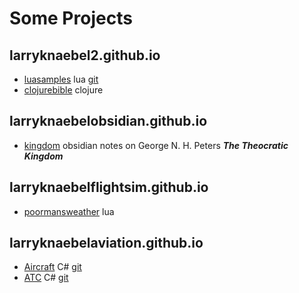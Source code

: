 # Some Projects

## larryknaebel2.github.io

- [luasamples](https://larryknaebel2.github.io/luasamples/) lua [git](https://github.com/larryknaebel2/luasamples.git)
- [clojurebible](https://larryknaebel2.github.io/clojure-bible/) clojure

## larryknaebelobsidian.github.io

- [kingdom](https://larryknaebel2obsidian.github.io) obsidian notes on George N. H. Peters ***The Theocratic Kingdom***

## larryknaebelflightsim.github.io

- [poormansweather](https://larryknaebelflightsim.github.io/poormansweather/) lua

## larryknaebelaviation.github.io

- [Aircraft](https://larryknaebelaviation.github.io/Aircraft) C# [git](https://github.com/larryknaebelaviation/Aircraft.git)
- [ATC](https://larryknaebelaviation.github.io/ATC) C# [git](https://github.com/larryknaebelaviation/ATC.git)
  


